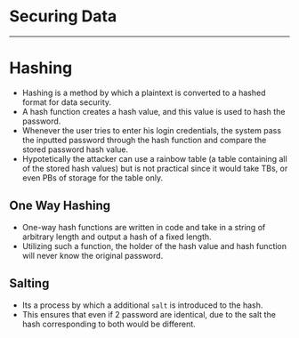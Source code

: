 # Securing Data
---
# Hashing
- Hashing is a method by which a plaintext is converted to a hashed format for data security.
- A hash function creates a hash value, and this value is used to hash the password.
- Whenever the user tries to enter his login credentials, the system pass the inputted password through the hash function and compare the stored password hash value.
- Hypotetically the attacker can use a rainbow table (a table containing all of the stored hash values) but is not practical since it would take TBs, or even PBs of storage for the table only.  
## One Way Hashing
- One-way hash functions are written in code and take in a string of arbitrary length and output a hash of a fixed length.
- Utilizing such a function, the holder of the hash value and hash function will never know the original password.
## Salting
- Its a process by which a additional `salt` is introduced to the hash.
- This ensures that even if 2 password are identical, due to the salt the hash corresponding to both would be different.


